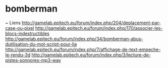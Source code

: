 bomberman
=========

~	Liens
http://gamelab.epitech.eu/forum/index.php/204/deplacement-par-case-ou-pixel
http://gamelab.epitech.eu/forum/index.php/170/associer-les-blocs-indestructibles
http://gamelab.epitech.eu/forum/index.php/34/bomberman-abus-dutilisation-du-mot-script-pour-lia
http://gamelab.epitech.eu/forum/index.php/7/affichage-de-text-empeche-le-rendu-3d
http://gamelab.epitech.eu/forum/index.php/3/lecture-de-pistes-sonnores-mp3-wav

